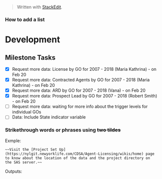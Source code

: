 > Written with [StackEdit](https://stackedit.io/).

### How to add a list

# Development

## Milestone Tasks
- [x] Request more data: License by GO for 2007 - 2018 (Maria Kathrina) - on Feb 20
- [x] Request more data: Contracted Agents by GO for 2007 - 2018 (Maria Kathrina) - on Feb 20
- [x] Request more data: ARD by GO for 2007 - 2018 (Vana) - on Feb 20
- [x] Request more data: Prospect Lead by GO for 2007 - 2018 (Robert Smith) - on Feb 20
- [ ] Request more data: waiting for more info about the trigger levels for individual GOs
- [ ] Data: Include State indicator variable

### Strikethrough words or phrases using ~~two tildes~~

Exmple:

```
~~Visit the [Project Set Up](https://nylgit.newyorklife.com/CDSA/Agent-Licensing/wikis/home) page to know about the location of the data and the project directory on the SAS server.~~
```
Outputs:


<!--stackedit_data:
eyJoaXN0b3J5IjpbLTQ2ODgyMDEyMyw3NjI1MTMzNTUsMzU2ND
IyNDA5XX0=
-->